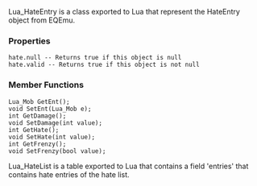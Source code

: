 Lua_HateEntry is a class exported to Lua that represent the HateEntry object from EQEmu.

### Properties
```
hate.null -- Returns true if this object is null
hate.valid -- Returns true if this object is not null
```

### Member Functions
```
Lua_Mob GetEnt();
void SetEnt(Lua_Mob e);
int GetDamage();
void SetDamage(int value);
int GetHate();
void SetHate(int value);
int GetFrenzy();
void SetFrenzy(bool value);
```

Lua_HateList is a table exported to Lua that contains a field 'entries' that contains hate entries of the hate list.
